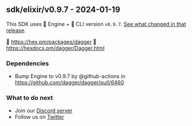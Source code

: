 ## sdk/elixir/v0.9.7 - 2024-01-19

This SDK uses 🚙 Engine + 🚗 CLI version `v0.9.7`. [See what changed in that release](https://github.com/dagger/dagger/releases/tag/v0.9.7).

🧪 https://hex.pm/packages/dagger
📖 https://hexdocs.pm/dagger/Dagger.html


### Dependencies
- Bump Engine to v0.9.7 by @github-actions in https://github.com/dagger/dagger/pull/6460

### What to do next
- Join our [Discord server](https://discord.gg/dagger-io)
- Follow us on [Twitter](https://twitter.com/dagger_io)
